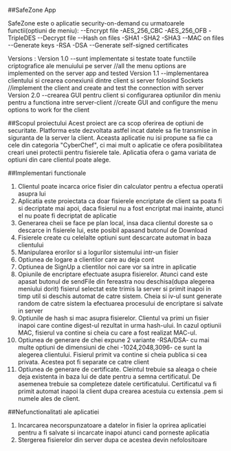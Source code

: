 ##SafeZone App

SafeZone este o aplicatie security-on-demand cu urmatoarele functii(optiuni de meniu):
--Encrypt file  -AES_256_CBC
                -AES_256_OFB
                -TripleDES
--Decrypt file
--Hash on files -SHA1
                -SHA2
                -SHA3
--MAC on files
--Generate keys -RSA 
                -DSA
--Generate self-signed certificates

Versions : 
Version 1.0 --sunt implementate si testate toate functiile criptografice ale menuiului pe server //all the menu options are implemented on the server app and tested
Version 1.1 --implementarea clientului si crearea conexiunii dintre client si server folosind Sockets //implement the client and create and test the connection with server
Version 2.0 --crearea GUI pentru client si configurarea optiunilor din meniu pentru a functiona intre server-client //create GUI and configure the menu options to work for the client

##Scopul proiectului
Acest proiect are ca scop oferirea de optiuni de securitate. Platforma este dezvoltata astfel incat datele sa fie transmise in siguranta de la server la client. Aceasta aplicatie nu isi propune sa fie ca cele din categoria "CyberChef", ci mai mult o aplicatie ce ofera posibilitatea creari unei protectii pentru fisierele tale. Aplicatia ofera o gama variata de optiuni din care clientul poate alege.

##Implementari functionale
1. Clientul poate incarca orice fisier din calculator pentru a efectua operatii asupra lui
2. Aplicatia este proiectata ca doar fisierele encriptate de client sa poata fi si decriptate mai apoi, daca fisierul nu a fost encriptat mai inainte, atunci el nu poate fi decriptat de aplicatie
3. Generarea cheii se face pe plan local, insa daca clientul doreste sa o descarce in fisierele lui, este posibil apasand butonul de Download
4. Fisierele create cu celelalte optiuni sunt descarcate automat in baza clientului
5. Manipularea erorilor si a logurilor sistemului intr-un fisier
6. Optiunea de logare a clientilor care au deja cont
7. Optiunea de SignUp a clientilor noi care vor sa intre in aplicatie
8. Opiunile de encriptare efectuate asupra fisierelor. Atunci cand este apasat butonul de sendFile din fereastra nou deschisa(dupa alegerea meniului dorit) fisierul selectat este trimis la server si primit inapoi in timp util si deschis automat de catre sistem. Cheia si iv-ul sunt generate random de catre sistem la efectuarea procesului de encriptare si salvate in server
9. Optiunile de hash si mac asupra fisierelor. Clientul va primi un fisier inapoi care contine digest-ul rezultat in urma hash-ului. In cazul optiunii MAC, fisierul va contine si cheia cu care a fost realizat MAC-ul.
10. Optiunea de generare de chei expune 2 variante -RSA/DSA- cu mai multe optiuni de dimensiuni de chei -1024,2048,3096- ce sunt la alegerea clientului. Fisierul primit va contine si cheia publica si cea privata. Acestea pot fi separate ce catre client
11. Optiunea de generare de certificate. Cleintul trebuie sa aleaga o cheie deja existenta in baza lui de date pentru a semna certificatul. De asemenea trebuie sa completeze datele certificatului. Certificatul va fi primit automat inapoi la client dupa crearea acestuia cu extensia .pem si numele ales de client.

##Nefunctionalitati ale aplicatiei
1. Incarcarea necorspunzatoare a datelor in fisier la oprirea aplicatiei pentru a fi salvate si incarcate inapoi atunci cand porneste aplicatia 
2. Stergerea fisierelor din server dupa ce acestea devin nefolositoare